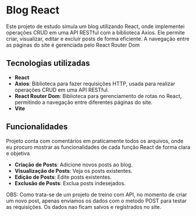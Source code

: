 
# Blog React

Este projeto de estudo simula um blog utilizando React, onde implementei operações CRUD em uma API RESTful com a biblioteca Axios. Ele permite criar, visualizar, editar e excluir posts de forma eficiente. 
A navegação entre as páginas do site é gerenciada pelo React Router Dom


## Tecnologias utilizadas
- **React**
- **Axios**: Biblioteca para fazer requisições HTTP, usada para realizar operações CRUD em uma API RESTful.
- **React Router Dom**: Biblioteca para gerenciamento de rotas no React, permitindo a navegação entre diferentes páginas do site.
- **Vite** 

## Funcionalidades 

Projeto conta com comentários em praticamente todos os arquivos, onde eu procuro mostrar as funcionalidades de cada função React de forma clara e objetiva

- **Criação de Posts**: Adicione novos posts ao blog.
- **Visualização de Posts**: Veja os posts existentes.
- **Edição de Posts**: Edite posts existentes.
- **Exclusão de Posts**: Exclua posts indesejados.


OBS: 
Como trata-se de um projeto de treino com API, no momento de criar um novo post, apenas enviamos os dados com o metodo POST para testar as requisições. Os dados nao ficam salvos e registrados no site.
